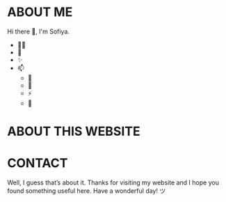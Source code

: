 # ABOUT ME
Hi there 👋, I'm Sofiya.

- 👨‍🎓 
- 🌱 
- ✨ 
- 📫 
  - 🔭
  - 🌸 
  - ⚡
  - 💎 

# ABOUT THIS WEBSITE


# CONTACT


Well, I guess that’s about it. Thanks for visiting my website and I hope you found something useful here. Have a wonderful day! ツ

